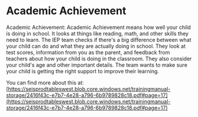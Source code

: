 # Academic Achievement
Academic Achievement: Academic Achievement means how well your child is doing in school. It looks at things like reading, math, and other skills they need to learn. The IEP team checks if there's a big difference between what your child can do and what they are actually doing in school. They look at test scores, information from you as the parent, and feedback from teachers about how your child is doing in the classroom. They also consider your child's age and other important details. The team wants to make sure your child is getting the right support to improve their learning.

You can find more about this at: [https://seisprodtableswest.blob.core.windows.net/trainingmanual-storage/2416f43c-e7b7-4e28-a796-6b9789828c18.pdf#page=17](https://seisprodtableswest.blob.core.windows.net/trainingmanual-storage/2416f43c-e7b7-4e28-a796-6b9789828c18.pdf#page=17)
